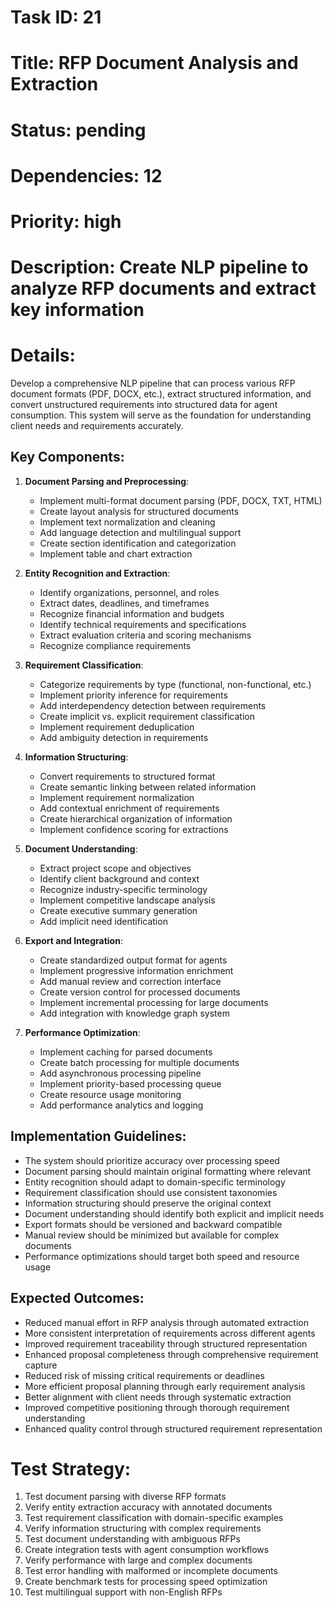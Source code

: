 # Task ID: 21
# Title: RFP Document Analysis and Extraction
# Status: pending
# Dependencies: 12
# Priority: high
# Description: Create NLP pipeline to analyze RFP documents and extract key information

# Details:
Develop a comprehensive NLP pipeline that can process various RFP document formats (PDF, DOCX, etc.), extract structured information, and convert unstructured requirements into structured data for agent consumption. This system will serve as the foundation for understanding client needs and requirements accurately.

## Key Components:

1. **Document Parsing and Preprocessing**:
   - Implement multi-format document parsing (PDF, DOCX, TXT, HTML)
   - Create layout analysis for structured documents
   - Implement text normalization and cleaning
   - Add language detection and multilingual support
   - Create section identification and categorization
   - Implement table and chart extraction

2. **Entity Recognition and Extraction**:
   - Identify organizations, personnel, and roles
   - Extract dates, deadlines, and timeframes
   - Recognize financial information and budgets
   - Identify technical requirements and specifications
   - Extract evaluation criteria and scoring mechanisms
   - Recognize compliance requirements

3. **Requirement Classification**:
   - Categorize requirements by type (functional, non-functional, etc.)
   - Implement priority inference for requirements
   - Add interdependency detection between requirements
   - Create implicit vs. explicit requirement classification
   - Implement requirement deduplication
   - Add ambiguity detection in requirements

4. **Information Structuring**:
   - Convert requirements to structured format
   - Create semantic linking between related information
   - Implement requirement normalization
   - Add contextual enrichment of requirements
   - Create hierarchical organization of information
   - Implement confidence scoring for extractions

5. **Document Understanding**:
   - Extract project scope and objectives
   - Identify client background and context
   - Recognize industry-specific terminology
   - Implement competitive landscape analysis
   - Create executive summary generation
   - Add implicit need identification

6. **Export and Integration**:
   - Create standardized output format for agents
   - Implement progressive information enrichment
   - Add manual review and correction interface
   - Create version control for processed documents
   - Implement incremental processing for large documents
   - Add integration with knowledge graph system

7. **Performance Optimization**:
   - Implement caching for parsed documents
   - Create batch processing for multiple documents
   - Add asynchronous processing pipeline
   - Implement priority-based processing queue
   - Create resource usage monitoring
   - Add performance analytics and logging

## Implementation Guidelines:

- The system should prioritize accuracy over processing speed
- Document parsing should maintain original formatting where relevant
- Entity recognition should adapt to domain-specific terminology
- Requirement classification should use consistent taxonomies
- Information structuring should preserve the original context
- Document understanding should identify both explicit and implicit needs
- Export formats should be versioned and backward compatible
- Manual review should be minimized but available for complex documents
- Performance optimizations should target both speed and resource usage

## Expected Outcomes:

- Reduced manual effort in RFP analysis through automated extraction
- More consistent interpretation of requirements across different agents
- Improved requirement traceability through structured representation
- Enhanced proposal completeness through comprehensive requirement capture
- Reduced risk of missing critical requirements or deadlines
- More efficient proposal planning through early requirement analysis
- Better alignment with client needs through systematic extraction
- Improved competitive positioning through thorough requirement understanding
- Enhanced quality control through structured requirement representation

# Test Strategy:
1. Test document parsing with diverse RFP formats
2. Verify entity extraction accuracy with annotated documents
3. Test requirement classification with domain-specific examples
4. Verify information structuring with complex requirements
5. Test document understanding with ambiguous RFPs
6. Create integration tests with agent consumption workflows
7. Verify performance with large and complex documents
8. Test error handling with malformed or incomplete documents
9. Create benchmark tests for processing speed optimization
10. Test multilingual support with non-English RFPs